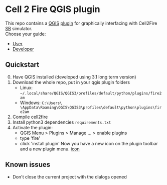 # Cell 2 Fire QGIS plugin

This repo contains a [QGIS](https://qgis.org) [plugin](https://plugins.qgis.org/) for graphically interfacing with Cell2Fire [SB](https://github.com/fire2a/C2FSB) simulator.  
Choose your guide:
- [User](readme_user.md)
- [Developer](readme_dev.md)

## Quickstart
0. Have QGIS installed (developed using 3.1 long term version)  
1. Download the whole repo, put in your qgis plugin folders  
    - Linux: `~/.local/share/QGIS/QGIS3/profiles/default/python/plugins/fire2am`
    - Windows: `C:\Users\ \AppData\Roaming\QGIS\QGIS3\profiles\default\python\plugins\fire2am`
2. Compile cell2fire
2. Install python3 dependencies `requirements.txt` 
3. Activate the plugin: 
    - QGIS Menu > Plugins > Manage ... > enable plugins
    - type 'fire'
    - click 'install plugin'
Now you have a new icon on the plugin toolbar and a new plugin menu.
[icon](img/icon.png)

## Known issues
- Don't close the current project with the dialogs opened
